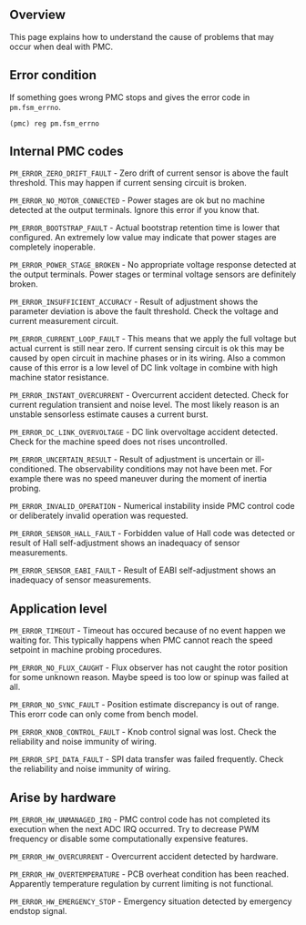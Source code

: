 ## Overview

This page explains how to understand the cause of problems that may occur when
deal with PMC.

## Error condition

If something goes wrong PMC stops and gives the error code in `pm.fsm_errno`.

	(pmc) reg pm.fsm_errno

## Internal PMC codes

`PM_ERROR_ZERO_DRIFT_FAULT` - Zero drift of current sensor is above the fault
threshold. This may happen if current sensing circuit is broken.

`PM_ERROR_NO_MOTOR_CONNECTED` - Power stages are ok but no machine detected at
the output terminals. Ignore this error if you know that.

`PM_ERROR_BOOTSTRAP_FAULT` - Actual bootstrap retention time is lower that
configured. An extremely low value may indicate that power stages are
completely inoperable.

`PM_ERROR_POWER_STAGE_BROKEN` - No appropriate voltage response detected at
the output terminals. Power stages or terminal voltage sensors are definitely
broken.

`PM_ERROR_INSUFFICIENT_ACCURACY` - Result of adjustment shows the parameter
deviation is above the fault threshold. Check the voltage and current
measurement circuit.

`PM_ERROR_CURRENT_LOOP_FAULT` - This means that we apply the full voltage but
actual current is still near zero. If current sensing circuit is ok this may be
caused by open circuit in machine phases or in its wiring. Also a common cause
of this error is a low level of DC link voltage in combine with high machine
stator resistance.

`PM_ERROR_INSTANT_OVERCURRENT` - Overcurrent accident detected. Check for
current regulation transient and noise level. The most likely reason is an
unstable sensorless estimate causes a current burst.

`PM_ERROR_DC_LINK_OVERVOLTAGE` - DC link overvoltage accident detected. Check
for the machine speed does not rises uncontrolled.

`PM_ERROR_UNCERTAIN_RESULT` - Result of adjustment is uncertain or
ill-conditioned. The observability conditions may not have been met. For
example there was no speed maneuver during the moment of inertia probing.

`PM_ERROR_INVALID_OPERATION` - Numerical instability inside PMC control code or
deliberately invalid operation was requested.

`PM_ERROR_SENSOR_HALL_FAULT` - Forbidden value of Hall code was detected or
result of Hall self-adjustment shows an inadequacy of sensor measurements.

`PM_ERROR_SENSOR_EABI_FAULT` - Result of EABI self-adjustment shows an
inadequacy of sensor measurements.

## Application level

`PM_ERROR_TIMEOUT` - Timeout has occured because of no event happen we waiting
for. This typically happens when PMC cannot reach the speed setpoint in machine
probing procedures.

`PM_ERROR_NO_FLUX_CAUGHT` - Flux observer has not caught the rotor position for
some unknown reason. Maybe speed is too low or spinup was failed at all.

`PM_ERROR_NO_SYNC_FAULT` - Position estimate discrepancy is out of range. This
erorr code can only come from bench model.

`PM_ERROR_KNOB_CONTROL_FAULT` - Knob control signal was lost. Check the
reliability and noise immunity of wiring.

`PM_ERROR_SPI_DATA_FAULT` - SPI data transfer was failed frequently. Check the
reliability and noise immunity of wiring.

## Arise by hardware

`PM_ERROR_HW_UNMANAGED_IRQ` - PMC control code has not completed its execution
when the next ADC IRQ occurred. Try to decrease PWM frequency or disable some
computationally expensive features.

`PM_ERROR_HW_OVERCURRENT` - Overcurrent accident detected by hardware.

`PM_ERROR_HW_OVERTEMPERATURE` - PCB overheat condition has been reached.
Apparently temperature regulation by current limiting is not functional.

`PM_ERROR_HW_EMERGENCY_STOP` - Emergency situation detected by emergency
endstop signal.


